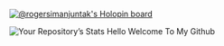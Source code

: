 [![@rogersimanjuntak's Holopin board](https://holopin.me/rogersimanjuntak)](https://holopin.io/@rogersimanjuntak)

![Your Repository’s Stats](https://github-readme-stats.vercel.app/api?username=RogerSimanjuntak&show_icons=true)
Hello Welcome To My Github
